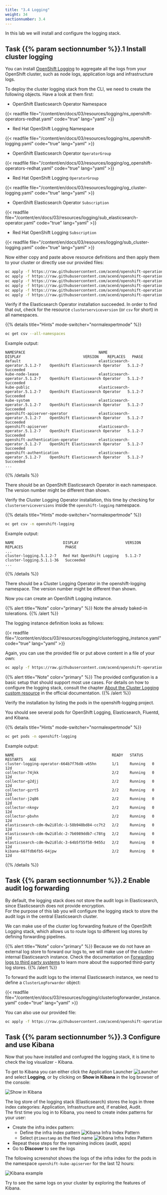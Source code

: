 ```yaml
---
title: "3.4 Logging"
weight: 34
sectionnumber: 3.4
---
```


In this lab we will install and configure the logging stack.


## Task {{% param sectionnumber %}}.1 Install cluster logging

You can install [OpenShift Logging](https://docs.openshift.com/container-platform/latest/logging/cluster-logging.html) to aggregate all the logs from your OpenShift cluster, such as node logs, application logs and infrastructure logs.

To deploy the cluster logging stack from the CLI, we need to create the following objects. Have a look at them first:

* OpenShift Elasticsearch Operator Namespace

{{< readfile file="/content/en/docs/03/resources/logging/ns_openshift-operators-redhat.yaml" code="true" lang="yaml" >}}

* Red Hat OpenShift Logging Namespace

{{< readfile file="/content/en/docs/03/resources/logging/ns_openshift-logging.yaml" code="true" lang="yaml" >}}

* OpenShift Elasticsearch Operator `OperatorGroup`

{{< readfile file="/content/en/docs/03/resources/logging/og_openshift-operators-redhat.yaml" code="true" lang="yaml" >}}

* Red Hat OpenShift Logging `OperatorGroup`

{{< readfile file="/content/en/docs/03/resources/logging/og_cluster-logging.yaml" code="true" lang="yaml" >}}

* OpenShift Elasticsearch Operator `Subscription`

{{< readfile file="/content/en/docs/03/resources/logging/sub_elasticsearch-operator.yaml" code="true" lang="yaml" >}}

* Red Hat OpenShift Logging `Subscription`

{{< readfile file="/content/en/docs/03/resources/logging/sub_cluster-logging.yaml" code="true" lang="yaml" >}}

Now either copy and paste above resource definitions and then apply them to your cluster or directly use our provided files:

```bash
oc apply -f https://raw.githubusercontent.com/acend/openshift-operations-training/main/content/en/docs/03/resources/logging/ns_openshift-operators-redhat.yaml
oc apply -f https://raw.githubusercontent.com/acend/openshift-operations-training/main/content/en/docs/03/resources/logging/ns_openshift-logging.yaml
oc apply -f https://raw.githubusercontent.com/acend/openshift-operations-training/main/content/en/docs/03/resources/logging/og_openshift-operators-redhat.yaml
oc apply -f https://raw.githubusercontent.com/acend/openshift-operations-training/main/content/en/docs/03/resources/logging/og_cluster-logging.yaml
oc apply -f https://raw.githubusercontent.com/acend/openshift-operations-training/main/content/en/docs/03/resources/logging/sub_elasticsearch-operator.yaml
oc apply -f https://raw.githubusercontent.com/acend/openshift-operations-training/main/content/en/docs/03/resources/logging/sub_cluster-logging.yaml
```

Verify if the Elasticsearch Operator installation succeeded.
In order to find that out, check for the resource `clusterserviceversion` (or `csv` for short) in all namespaces.

{{% details title="Hints" mode-switcher="normalexpertmode" %}}

```bash
oc get csv --all-namespaces
```

Example output:

```
NAMESPACE                                 NAME                              DISPLAY                            VERSION    REPLACES   PHASE
default                                   elasticsearch-operator.5.1.2-7    OpenShift Elasticsearch Operator   5.1.2-7               Succeeded
kube-node-lease                           elasticsearch-operator.5.1.2-7    OpenShift Elasticsearch Operator   5.1.2-7               Succeeded
kube-public                               elasticsearch-operator.5.1.2-7    OpenShift Elasticsearch Operator   5.1.2-7               Succeeded
kube-system                               elasticsearch-operator.5.1.2-7    OpenShift Elasticsearch Operator   5.1.2-7               Succeeded
openshift-apiserver-operator              elasticsearch-operator.5.1.2-7    OpenShift Elasticsearch Operator   5.1.2-7               Succeeded
openshift-apiserver                       elasticsearch-operator.5.1.2-7    OpenShift Elasticsearch Operator   5.1.2-7               Succeeded
openshift-authentication-operator         elasticsearch-operator.5.1.2-7    OpenShift Elasticsearch Operator   5.1.2-7               Succeeded
openshift-authentication                  elasticsearch-operator.5.1.2-7    OpenShift Elasticsearch Operator   5.1.2-7               Succeeded
...
```

{{% /details %}}

There should be an OpenShift Elasticsearch Operator in each namespace. The version number might be different than shown.

Verify the Cluster Logging Operator installation, this time by checking for `clusterserviceversions` inside the `openshift-logging` namespace.

{{% details title="Hints" mode-switcher="normalexpertmode" %}}

```bash
oc get csv -n openshift-logging
```

Example output:

```
NAME                      DISPLAY                     VERSION   REPLACES                   PHASE
...
cluster-logging.5.1.2-7   Red Hat OpenShift Logging   5.1.2-7   cluster-logging.5.1.1-36   Succeeded
...
```

{{% /details %}}

There should be a Cluster Logging Operator in the openshift-logging namespace. The version number might be different than shown.

Now you can create an OpenShift Logging instance.

{{% alert title="Note" color="primary" %}}
Note the already baked-in tolerations.
{{% /alert %}}

The logging instance definition looks as follows:

{{< readfile file="/content/en/docs/03/resources/logging/clusterlogging_instance.yaml" code="true" lang="yaml" >}}

Again, you can use the provided file or put above content in a file of your own:

```bash
oc apply -f https://raw.githubusercontent.com/acend/openshift-operations-training/main/content/en/docs/03/resources/logging/clusterlogging_instance.yaml
```

{{% alert title="Note" color="primary" %}}
The provided configuration is a basic setup that should support most use cases. For details on how to configure the logging stack, consult the chapter [About the Cluster Logging custom resource](https://docs.openshift.com/container-platform/latest/logging/config/cluster-logging-configuring-cr.html) in the official documentation.
{{% /alert %}}

Verify the installation by listing the pods in the openshift-logging project.

You should see several pods for OpenShift Logging, Elasticsearch, Fluentd, and Kibana.

{{% details title="Hints" mode-switcher="normalexpertmode" %}}

```bash
oc get pods -n openshift-logging
```

Example output:

```
NAME                                            READY   STATUS    RESTARTS   AGE
cluster-logging-operator-664b7f76d8-v65hn       1/1     Running   0          12d
collector-74jkk                                 2/2     Running   0          12d
collector-g2djj                                 2/2     Running   0          12d
collector-gzrt5                                 2/2     Running   0          12d
collector-j2q86                                 2/2     Running   0          12d
collector-nkngv                                 2/2     Running   0          12d
collector-pbvhn                                 2/2     Running   0          12d
elasticsearch-cdm-0w2i8ldc-1-58b948bd84-cc7t2   2/2     Running   0          12d
elasticsearch-cdm-0w2i8ldc-2-7b6989ddb7-c78tg   2/2     Running   0          12d
elasticsearch-cdm-0w2i8ldc-3-64b5f55f58-9455z   2/2     Running   0          12d
kibana-687fdb6fb5-64jpw                         2/2     Running   0          12d
```

{{% /details %}}


## Task {{% param sectionnumber %}}.2 Enable audit log forwarding

By default, the logging stack does not store the audit logs in Elasticsearch, since Elasticsearch does not provide encryption.  
For the purpose of this lab you will configure the logging stack to store the audit logs in the central Elasticsearch cluster.

We can make use of the cluster log forwarding feature of the OpenShift Logging stack, which allows us to route logs to different log stores by defining forwarding pipelines.

{{% alert title="Note" color="primary" %}}
Because we do not have an external log store to forward our logs to, we will make use of the cluster-internal Elasticsearch instance. Check the documentation on [Forwarding logs to third party systems](https://docs.openshift.com/container-platform/latest/logging/cluster-logging-external.html) to learn more about the supported third-party log stores.
{{% /alert %}}

To forward the audit logs to the internal Elasticsearch instance, we need to define a `ClusterLogForwarder` object:

{{< readfile file="/content/en/docs/03/resources/logging/clusterlogforwarder_instance.yaml" code="true" lang="yaml" >}}

You can also use our provided file:

```bash
oc apply -f https://raw.githubusercontent.com/acend/openshift-operations-training/main/content/en/docs/03/resources/logging/clusterlogforwarder_instance.yaml
```


## Task {{% param sectionnumber %}}.3 Configure and use Kibana

Now that you have installed and confugred the logging stack, it is time to check the log visualizer - Kibana.

To get to Kibana you can either click the Application Launcher ![Launcher](../app-launcher-icon.png) and select **Logging**, or by clicking on **Show in Kibana** in the log browser of the console:

![Show in Kibana](../kibana-link.png)

The log store of the logging stack (Elasticsearch) stores the logs in three index categories: Application, Infrastructure and, if enabled, Audit.  
The first time you log in to Kibana, you need to create index patterns for your user:

* Create the infra index pattern:
  * Define the infra index pattern ![Kibana Infra Index Pattern](../kibana-define-pattern01.png)
  * Select `@timestamp` as the filed name ![Kibana Infra Index Pattern](../kibana-define-pattern02.png)
* Repeat these steps for the remaining indices (audit, apps)
* Go to **Discover** to see the logs

The following screenshot shows the logs of the infra index for the pods in the namespace `openshift-kube-apiserver` for the last 12 hours:

![Kibana example](../kibana-example.png)

Try to see the same logs on your cluster by exploring the features of Kibana.
